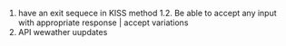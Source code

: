 1. have an exit sequece in KISS method
1.2. Be able to accept any input with appropriate response | accept variations
2. API wewather uupdates

